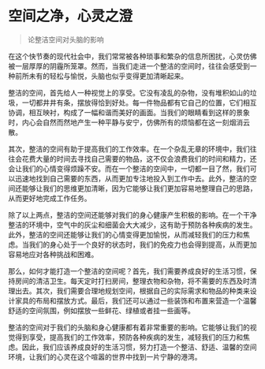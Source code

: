 # 空间之净，心灵之澄
> 论整洁空间对头脑的影响

在这个快节奏的现代社会中，我们常常被各种琐事和繁杂的信息所困扰，心灵仿佛被一层厚厚的阴霾所笼罩。然而，当我们走进一个整洁的空间时，往往会感受到一种前所未有的轻松与愉悦，头脑也似乎变得更加清晰起来。

整洁的空间，首先给人一种视觉上的享受。它没有凌乱的杂物，没有堆积如山的垃圾，一切都井井有条，摆放得恰到好处。每一件物品都有它自己的位置，它们相互协调，相互映衬，构成了一幅和谐而美好的画面。当我们的眼睛看到这样的景象时，内心会自然而然地产生一种平静与安宁，仿佛所有的烦恼都在这一刻烟消云散。

其次，整洁的空间有助于提高我们的工作效率。在一个杂乱无章的环境中，我们往往会花费大量的时间去寻找自己需要的物品，这不仅会浪费我们的时间和精力，还会让我们的心情变得烦躁不安。而在一个整洁的空间中，一切都一目了然，我们可以迅速地找到自己需要的东西，从而更加专注地投入到工作中去。此外，整洁的空间还能够让我们的思维更加清晰，因为它能够让我们更加容易地整理自己的思路，从而更好地完成工作任务。

除了以上两点，整洁的空间还能够对我们的身心健康产生积极的影响。在一个干净整洁的环境中，空气中的灰尘和细菌会大大减少，这有助于预防各种疾病的发生。此外，整洁的空间还能够让我们的心情变得更加愉悦，从而减轻我们的压力和焦虑。当我们的身心处于一个良好的状态时，我们的免疫力也会得到提高，从而更加容易地应对各种挑战和困难。

那么，如何才能打造一个整洁的空间呢？首先，我们需要养成良好的生活习惯，保持房间的清洁卫生。每天定时打扫房间，整理衣物和杂物，将不需要的东西及时清理出去。其次，我们需要合理地规划空间，根据自己的实际需求和物品的种类来设计家具的布局和摆放方式。最后，我们还可以通过一些装饰和布置来营造一个温馨舒适的空间氛围，例如摆放一些鲜花、绿植或者挂一些画等。

整洁的空间对于我们的头脑和身心健康都有着非常重要的影响。它能够让我们的视觉得到享受，提高我们的工作效率，预防各种疾病的发生，减轻我们的压力和焦虑。因此，我们应该养成良好的生活习惯，努力打造一个整洁、舒适、温馨的空间环境，让我们的心灵在这个喧嚣的世界中找到一片宁静的港湾。